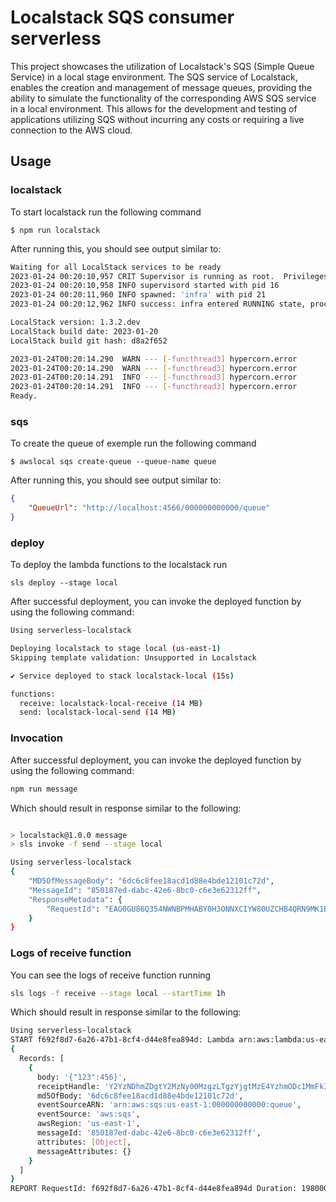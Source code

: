 <!--
title: 'AWS NodeJS Example'
description: 'This template demonstrates how to deploy a NodeJS function running on AWS Lambda using the traditional Serverless Framework.'
layout: Doc
framework: v3
platform: AWS
language: nodeJS
priority: 1
authorLink: 'https://github.com/serverless'
authorName: 'Serverless, inc.'
authorAvatar: 'https://avatars1.githubusercontent.com/u/13742415?s=200&v=4'
-->


# Localstack SQS consumer serverless

This project showcases the utilization of Localstack's SQS (Simple Queue Service) in a local stage environment. The SQS service of Localstack, enables the creation and management of message queues, providing the ability to simulate the functionality of the corresponding AWS SQS service in a local environment. This allows for the development and testing of applications utilizing SQS without incurring any costs or requiring a live connection to the AWS cloud.

## Usage

### localstack

To start localstack run the following command

```
$ npm run localstack
```

After running this, you should see output similar to:

```bash
Waiting for all LocalStack services to be ready
2023-01-24 00:20:10,957 CRIT Supervisor is running as root.  Privileges were not dropped because no user is specified in the config file.  If you intend to run as root, you can set user=root in the config file to avoid this message.
2023-01-24 00:20:10,958 INFO supervisord started with pid 16
2023-01-24 00:20:11,960 INFO spawned: 'infra' with pid 21
2023-01-24 00:20:12,962 INFO success: infra entered RUNNING state, process has stayed up for > than 1 seconds (startsecs)

LocalStack version: 1.3.2.dev
LocalStack build date: 2023-01-20
LocalStack build git hash: d8a2f652

2023-01-24T00:20:14.290  WARN --- [-functhread3] hypercorn.error            : ASGI Framework Lifespan error, continuing without Lifespan support
2023-01-24T00:20:14.290  WARN --- [-functhread3] hypercorn.error            : ASGI Framework Lifespan error, continuing without Lifespan support
2023-01-24T00:20:14.291  INFO --- [-functhread3] hypercorn.error            : Running on https://0.0.0.0:4566 (CTRL + C to quit)
2023-01-24T00:20:14.291  INFO --- [-functhread3] hypercorn.error            : Running on https://0.0.0.0:4566 (CTRL + C to quit)
Ready.

```

### sqs

To create the queue of exemple run the following command

```
$ awslocal sqs create-queue --queue-name queue
```

After running this, you should see output similar to:

```json
{
    "QueueUrl": "http://localhost:4566/000000000000/queue"
}
```

### deploy
To deploy the lambda functions to the localstack run 

```
sls deploy --stage local
```

After successful deployment, you can invoke the deployed function by using the following command:

```bash
Using serverless-localstack

Deploying localstack to stage local (us-east-1)
Skipping template validation: Unsupported in Localstack

✔ Service deployed to stack localstack-local (15s)

functions:
  receive: localstack-local-receive (14 MB)
  send: localstack-local-send (14 MB)
```

### Invocation

After successful deployment, you can invoke the deployed function by using the following command:

```bash
npm run message
```

Which should result in response similar to the following:

```bash

> localstack@1.0.0 message
> sls invoke -f send --stage local

Using serverless-localstack
{
    "MD5OfMessageBody": "6dc6c8fee18acd1d88e4bde12101c72d",
    "MessageId": "850187ed-dabc-42e6-8bc0-c6e3e62312ff",
    "ResponseMetadata": {
        "RequestId": "EAG0GU86Q354NWNBPMHABY0H3ONNXCIYW80UZCHB4QRN9MK1B01V"
    }
}

```

### Logs of receive function

You can see the logs of receive function running

```bash
sls logs -f receive --stage local --startTime 1h
```

Which should result in response similar to the following:

```bash
Using serverless-localstack
START f692f8d7-6a26-47b1-8cf4-d44e8fea894d: Lambda arn:aws:lambda:us-east-1:000000000000:function:localstack-local-receive started via "local" executor ...
{
  Records: [
    {
      body: '{"123":456}',
      receiptHandle: 'Y2YzNDhmZDgtY2MzNy00MzgzLTgzYjgtMzE4YzhmODc1MmFkIGFybjphd3M6c3FzOnVzLWVhc3QtMTowMDAwMDAwMDAwMDA6cXVldWUgODUwMTg3ZWQtZGFiYy00MmU2LThiYzAtYzZlM2U2MjMxMmZmIDE2NzQ1MjAxMDIuNTc0MDMx',
      md5OfBody: '6dc6c8fee18acd1d88e4bde12101c72d',
      eventSourceARN: 'arn:aws:sqs:us-east-1:000000000000:queue',
      eventSource: 'aws:sqs',
      awsRegion: 'us-east-1',
      messageId: '850187ed-dabc-42e6-8bc0-c6e3e62312ff',
      attributes: [Object],
      messageAttributes: {}
    }
  ]
}
REPORT RequestId: f692f8d7-6a26-47b1-8cf4-d44e8fea894d Duration: 198000 ms
```

